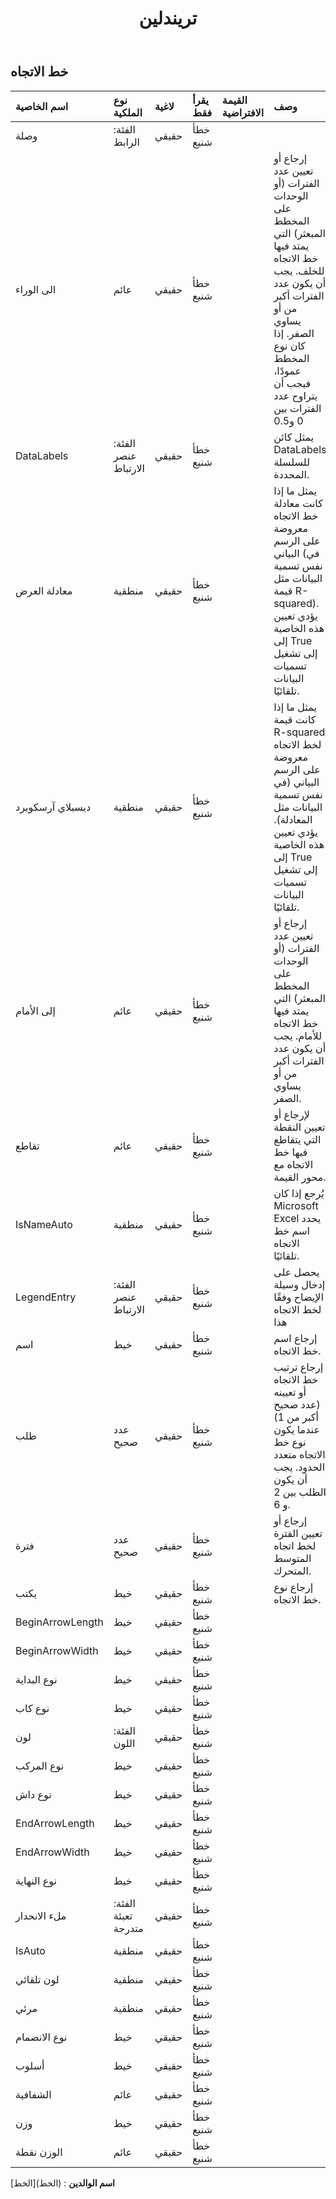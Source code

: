 ﻿---
title: تريندلين
second_title: Aspose.Cells Cloud Documen
type: docs
url: /ar/specification/model/trendline/
description: "Aspose.Cells مواصفات نموذج السحابة: خط الاتجاه. تعامل بسهولة مع Excel ومستندات جداول البيانات الأخرى التي تحتوي على ميزات مثل الفتح والتوليد والتحرير والتقسيم والدمج والمقارنة والتحويل"
weight: 50
---
## **خط الاتجاه**

 

| اسم الخاصية| نوع الملكية| لاغية| يقرأ فقط| القيمة الافتراضية| وصف|
|:- |:- |:- |:- |:- |:- |
| وصلة| الفئة: الرابط| حقيقي| خطأ شنيع|||
| الى الوراء| عائم| حقيقي| خطأ شنيع|| إرجاع أو تعيين عدد الفترات (أو الوحدات على المخطط المبعثر) التي يمتد فيها خط الاتجاه للخلف. يجب أن يكون عدد الفترات أكبر من أو يساوي الصفر. إذا كان نوع المخطط عمودًا، فيجب أن يتراوح عدد الفترات بين 0 و0.5|
| DataLabels| الفئة: عنصر الارتباط| حقيقي| خطأ شنيع|| يمثل كائن DataLabels للسلسلة المحددة.|
| معادلة العرض| منطقية| حقيقي| خطأ شنيع|| يمثل ما إذا كانت معادلة خط الاتجاه معروضة على الرسم البياني (في نفس تسمية البيانات مثل قيمة R-squared). يؤدي تعيين هذه الخاصية إلى True إلى تشغيل تسميات البيانات تلقائيًا.|
| ديسبلاي آرسكويرد| منطقية| حقيقي| خطأ شنيع||يمثل ما إذا كانت قيمة R-squared لخط الاتجاه معروضة على الرسم البياني (في نفس تسمية البيانات مثل المعادلة). يؤدي تعيين هذه الخاصية إلى True إلى تشغيل تسميات البيانات تلقائيًا.|
| إلى الأمام| عائم| حقيقي| خطأ شنيع|| إرجاع أو تعيين عدد الفترات (أو الوحدات على المخطط المبعثر) التي يمتد فيها خط الاتجاه للأمام. يجب أن يكون عدد الفترات أكبر من أو يساوي الصفر.|
| تقاطع| عائم| حقيقي| خطأ شنيع|| لإرجاع أو تعيين النقطة التي يتقاطع فيها خط الاتجاه مع محور القيمة.|
| IsNameAuto| منطقية| حقيقي| خطأ شنيع|| يُرجع إذا كان Microsoft Excel يحدد اسم خط الاتجاه تلقائيًا.|
| LegendEntry| الفئة: عنصر الارتباط| حقيقي| خطأ شنيع|| يحصل على إدخال وسيلة الإيضاح وفقًا لخط الاتجاه هذا|
| اسم| خيط| حقيقي| خطأ شنيع|| إرجاع اسم خط الاتجاه.|
| طلب| عدد صحيح| حقيقي| خطأ شنيع|| إرجاع ترتيب خط الاتجاه أو تعيينه (عدد صحيح أكبر من 1) عندما يكون نوع خط الاتجاه متعدد الحدود. يجب أن يكون الطلب بين 2 و 6.|
| فترة| عدد صحيح| حقيقي| خطأ شنيع|| إرجاع أو تعيين الفترة لخط اتجاه المتوسط المتحرك.|
| يكتب| خيط| حقيقي| خطأ شنيع|| إرجاع نوع خط الاتجاه.|
| BeginArrowLength| خيط| حقيقي| خطأ شنيع|||
| BeginArrowWidth| خيط| حقيقي| خطأ شنيع|||
| نوع البداية| خيط| حقيقي| خطأ شنيع|||
| نوع كاب| خيط| حقيقي| خطأ شنيع|||
| لون| الفئة: اللون| حقيقي| خطأ شنيع|||
| نوع المركب| خيط| حقيقي| خطأ شنيع|||
| نوع داش| خيط| حقيقي| خطأ شنيع|||
| EndArrowLength| خيط| حقيقي| خطأ شنيع|||
| EndArrowWidth| خيط| حقيقي| خطأ شنيع|||
| نوع النهاية| خيط| حقيقي| خطأ شنيع|||
| ملء الانحدار| الفئة: تعبئة متدرجة| حقيقي| خطأ شنيع|||
| IsAuto| منطقية| حقيقي| خطأ شنيع|||
| لون تلقائي| منطقية| حقيقي| خطأ شنيع|||
| مرئي| منطقية| حقيقي| خطأ شنيع|||
| نوع الانضمام| خيط| حقيقي| خطأ شنيع|||
| أسلوب| خيط| حقيقي| خطأ شنيع|||
| الشفافية| عائم| حقيقي| خطأ شنيع|||
| وزن| خيط| حقيقي| خطأ شنيع|||
| الوزن نقطة| عائم| حقيقي| خطأ شنيع|||

**اسم الوالدين** : (الخط)[الخط]